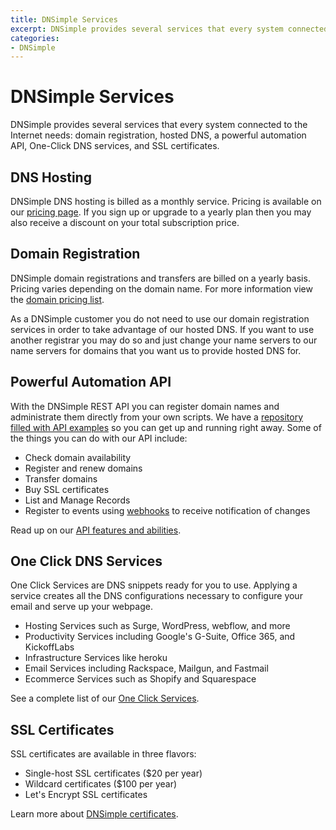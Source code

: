 ```yaml
---
title: DNSimple Services
excerpt: DNSimple provides several services that every system connected to the internet needs—such as hosted DNS, domain registration, a powerful automation API, One Click DNS Services, and SSL certificates.
categories:
- DNSimple
---
```


# DNSimple Services

DNSimple provides several services that every system connected to the Internet needs: domain registration, hosted DNS, a powerful automation API, One-Click DNS services, and SSL certificates.

## DNS Hosting

DNSimple DNS hosting is billed as a monthly service. Pricing is available on our [pricing page](https://dnsimple.com/pricing). If you sign up or upgrade to a yearly plan then you may also receive a discount on your total subscription price.

## Domain Registration

DNSimple domain registrations and transfers are billed on a yearly basis. Pricing varies depending on the domain name. For more information view the [domain pricing list](https://dnsimple.com/tlds).

As a DNSimple customer you do not need to use our domain registration services in order to take advantage of our hosted DNS. If you want to use another registrar you may do so and just change your name servers to our name servers for domains that you want us to provide hosted DNS for.

## Powerful Automation API

With the DNSimple REST API you can register domain names and administrate them directly from your own scripts. We have a [repository filled with API examples](https://github.com/dnsimple/dnsimple-api-examples) so you can get up and running right away. Some of the things you can do with our API include:

- Check domain availability
- Register and renew domains
- Transfer domains
- Buy SSL certificates
- List and Manage Records
- Register to events using [webhooks](https://dnsimple.com/webhooks) to receive notification of changes

Read up on our [API features and abilities](https://dnsimple.com/api).

## One Click DNS Services

One Click Services are DNS snippets ready for you to use. Applying a service creates all the DNS configurations necessary to configure your email and serve up your webpage.

- Hosting Services such as Surge, WordPress, webflow, and more
- Productivity Services including Google's G-Suite, Office 365, and KickoffLabs
- Infrastructure Services like heroku
- Email Services including Rackspace, Mailgun, and Fastmail
- Ecommerce Services such as Shopify and Squarespace

See a complete list of our [One Click Services](https://dnsimple.com/services).

## SSL Certificates

SSL certificates are available in three flavors:

- Single-host SSL certificates ($20 per year)
- Wildcard certificates ($100 per year)
- Let's Encrypt SSL certificates 

Learn more about [DNSimple certificates](/articles/ssl-certificates).
